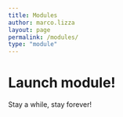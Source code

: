 ```yaml
---
title: Modules
author: marco.lizza
layout: page
permalink: /modules/
type: "module"
---
```

# Launch module!

Stay a while, stay forever!
